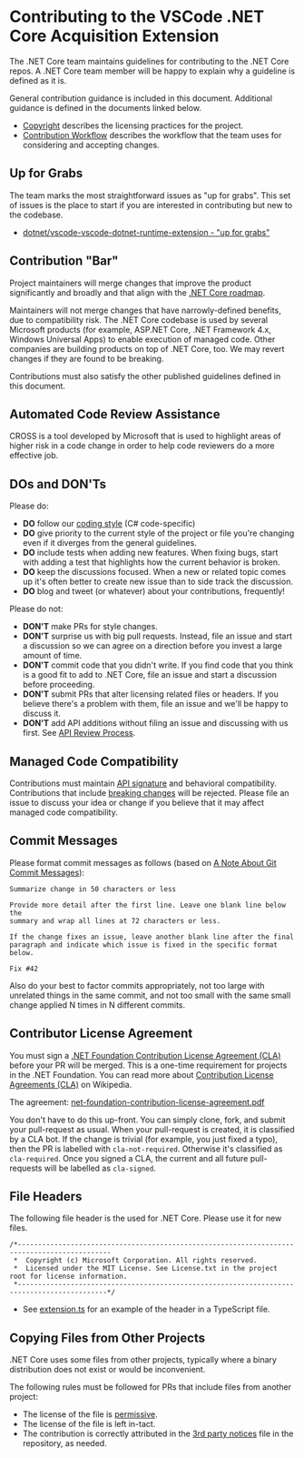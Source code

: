 Contributing to the VSCode .NET Core Acquisition Extension
=========================

The .NET Core team maintains guidelines for contributing to the .NET Core repos. A .NET Core team member will be happy to explain why a guideline is defined as it is.

General contribution guidance is included in this document. Additional guidance is defined in the documents linked below.

- [Copyright](copyright.md) describes the licensing practices for the project.
- [Contribution Workflow](contributing-workflow.md) describes the workflow that the team uses for considering and accepting changes.

Up for Grabs
------------

The team marks the most straightforward issues as "up for grabs". This set of issues is the place to start if you are interested in contributing but new to the codebase.

- [dotnet/vscode-vscode-dotnet-runtime-extension - "up for grabs"](https://github.com/dotnet/vscode-dotnet-runtime/labels/up-for-grabs)

Contribution "Bar"
------------------

Project maintainers will merge changes that improve the product significantly and broadly and that align with the [.NET Core roadmap](https://github.com/dotnet/core/blob/main/roadmap.md). 

Maintainers will not merge changes that have narrowly-defined benefits, due to compatibility risk. The .NET Core codebase is used by several Microsoft products (for example, ASP.NET Core, .NET Framework 4.x, Windows Universal Apps) to enable execution of managed code. Other companies are building products on top of .NET Core, too. We may revert changes if they are found to be breaking.

Contributions must also satisfy the other published guidelines defined in this document.

Automated Code Review Assistance
------------------

CROSS is a tool developed by Microsoft that is used to highlight areas of higher risk in a code change in order to help code reviewers do a more effective job.

DOs and DON'Ts
--------------

Please do:

* **DO** follow our [coding style](https://github.com/dotnet/corefx/blob/main/Documentation/coding-guidelines/coding-style.md) (C# code-specific)
* **DO** give priority to the current style of the project or file you're changing even if it diverges from the general guidelines.
* **DO** include tests when adding new features. When fixing bugs, start with
  adding a test that highlights how the current behavior is broken.
* **DO** keep the discussions focused. When a new or related topic comes up
  it's often better to create new issue than to side track the discussion.
* **DO** blog and tweet (or whatever) about your contributions, frequently!

Please do not:

* **DON'T** make PRs for style changes. 
* **DON'T** surprise us with big pull requests. Instead, file an issue and start
  a discussion so we can agree on a direction before you invest a large amount
  of time.
* **DON'T** commit code that you didn't write. If you find code that you think is a good fit to add to .NET Core, file an issue and start a discussion before proceeding.
* **DON'T** submit PRs that alter licensing related files or headers. If you believe there's a problem with them, file an issue and we'll be happy to discuss it.
* **DON'T** add API additions without filing an issue and discussing with us first. See [API Review Process](https://github.com/dotnet/corefx/blob/main/Documentation/project-docs/api-review-process.md).

Managed Code Compatibility
--------------------------

Contributions must maintain [API signature](https://github.com/dotnet/corefx/blob/main/Documentation/coding-guidelines/breaking-changes.md#bucket-1-public-contract) and behavioral compatibility. Contributions that include [breaking changes](https://github.com/dotnet/corefx/blob/main/Documentation/coding-guidelines/breaking-changes.md) will be rejected. Please file an issue to discuss your idea or change if you believe that it may affect managed code compatibility.

Commit Messages
---------------

Please format commit messages as follows (based on [A Note About Git Commit Messages](http://tbaggery.com/2008/04/19/a-note-about-git-commit-messages.html)):

```
Summarize change in 50 characters or less

Provide more detail after the first line. Leave one blank line below the
summary and wrap all lines at 72 characters or less.

If the change fixes an issue, leave another blank line after the final
paragraph and indicate which issue is fixed in the specific format
below.

Fix #42
```

Also do your best to factor commits appropriately, not too large with unrelated things in the same commit, and not too small with the same small change applied N times in N different commits.

Contributor License Agreement
-----------------------------

You must sign a [.NET Foundation Contribution License Agreement (CLA)](https://cla.dotnetfoundation.org) before your PR will be merged. This is a one-time requirement for projects in the .NET Foundation. You can read more about [Contribution License Agreements (CLA)](http://en.wikipedia.org/wiki/Contributor_License_Agreement) on Wikipedia.

The agreement: [net-foundation-contribution-license-agreement.pdf](https://github.com/dotnet/home/blob/main/guidance/net-foundation-contribution-license-agreement.pdf)

You don't have to do this up-front. You can simply clone, fork, and submit your pull-request as usual. When your pull-request is created, it is classified by a CLA bot. If the change is trivial (for example, you just fixed a typo), then the PR is labelled with `cla-not-required`. Otherwise it's classified as `cla-required`. Once you signed a CLA, the current and all future pull-requests will be labelled as `cla-signed`.

File Headers
------------

The following file header is the used for .NET Core. Please use it for new files.

```
/*---------------------------------------------------------------------------------------------
 *  Copyright (c) Microsoft Corporation. All rights reserved.
 *  Licensed under the MIT License. See License.txt in the project root for license information.
 *--------------------------------------------------------------------------------------------*/
```

- See [extension.ts](../vscode-dotnet-runtime-library/src/extension.ts) for an example of the header in a TypeScript file.

Copying Files from Other Projects
---------------------------------

.NET Core uses some files from other projects, typically where a binary distribution does not exist or would be inconvenient.

The following rules must be followed for PRs that include files from another project:

- The license of the file is [permissive](https://en.wikipedia.org/wiki/Permissive_free_software_licence).
- The license of the file is left in-tact.
- The contribution is correctly attributed in the [3rd party notices](../THIRD-PARTY-NOTICES.txt) file in the repository, as needed.